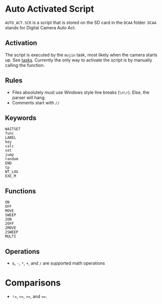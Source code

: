 # Auto Activated Script
`AUTO_ACT.SCR` is a script that is stored on the SD card in the `DCAA` folder. `DCAA` stands for Digital Camera Auto Act.

## Activation
The script is executed by the `mujin` task, most likely when the camera starts up. See [tasks](tasks.md).
Currently the only way to activate the script is by manually calling the function.

## Rules
- Files absolutely *must* use Windows style line breaks (`\n\r`). Else, the parser will hang.
- Comments start with `//`

## Keywords
```
WAITSET
func
LABEL
key
calc
set
jump
random
END
tp
WT_LOG
EXE_M
```

## Functions
```
ON
OFF
MOVE
SWEEP
2ON
2OFF
2MOVE
2SWEEP
MULTI
```

## Operations
- `&`, `-`, `*`, `+`, and `/` are supported math operations

# Comparisons
- `!=`, `<=`, `>=`, and `==`.
